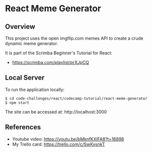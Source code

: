 # React Meme Generator

## Overview
This project uses the open imgflip.com memes API to create a crude dynamic meme generator.

It is part of the Scrimba Beginner's Tutorial for React:

- https://scrimba.com/playlist/prXJpCQ

## Local Server
To run the application locally:

```
$ cd code-challenges/react/codecamp-tutorial/react-meme-generator
$ npm start
```

The site can be accessed at: http://localhost:3000

## References
- Youtube video: https://youtu.be/bMknfKXIFA8?t=16898
- My Trello card: https://trello.com/c/SwKvsnkT
